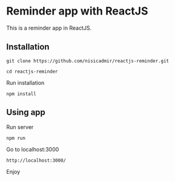 # Reminder app with ReactJS

This is a reminder app in ReactJS.

## Installation
```
git clone https://github.com/nisicadmir/reactjs-reminder.git
```
```
cd reactjs-reminder
```
Run installation
```
npm install
```

## Using app
Run server
```
npm run
```
Go to localhost:3000
```
http://localhost:3000/
```
Enjoy

